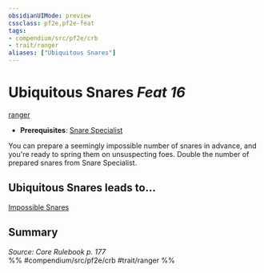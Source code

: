 ```yaml
---
obsidianUIMode: preview
cssclass: pf2e,pf2e-feat
tags:
- compendium/src/pf2e/crb
- trait/ranger
aliases: ["Ubiquitous Snares"]
---
```

# Ubiquitous Snares  *Feat 16*  
[ranger](../../Rules/traits/ranger.md)  

- **Prerequisites**: [Snare Specialist](snare-specialist.md)

You can prepare a seemingly impossible number of snares in advance, and you're ready to spring them on unsuspecting foes. Double the number of prepared snares from Snare Specialist.

## Ubiquitous Snares leads to...

[Impossible Snares](impossible-snares-apg.md)

## Summary

*Source: Core Rulebook p. 177*  
%% #compendium/src/pf2e/crb #trait/ranger %%